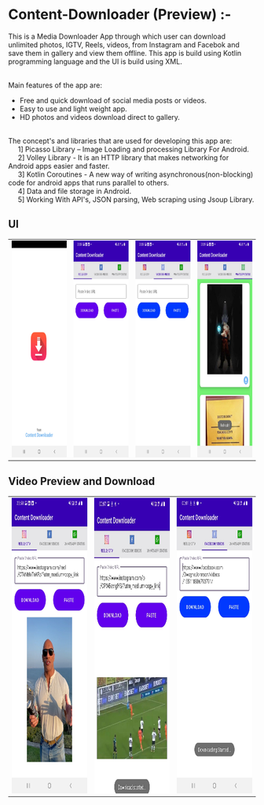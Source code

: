 # Content-Downloader (Preview) :-

This is a Media Downloader App through which user can download unlimited photos, IGTV, Reels, videos, from Instagram and Facebok and save them in gallery and view them offline.
This app is build using Kotlin programming language and the UI is build using XML.<br /><br />


Main features of the app are:
* Free and quick download of social media posts or videos.
* Easy to use and light weight app.
* HD photos and videos download direct to gallery.

<br />
The concept's and libraries that are used for developing this app are:<br />
   &nbsp;&nbsp;&nbsp;&nbsp;   1] Picasso Library – Image Loading and processing Library For Android.<br />
   &nbsp;&nbsp;&nbsp;&nbsp;   2] Volley Library -  It is an HTTP library that makes networking for Android apps easier and faster.<br />
   &nbsp;&nbsp;&nbsp;&nbsp;   3] Kotlin Coroutines - A new way of writing asynchronous(non-blocking) code for android apps that runs parallel to others.<br />
   &nbsp;&nbsp;&nbsp;&nbsp;   4] Data and file storage in Android.<br />
   &nbsp;&nbsp;&nbsp;&nbsp;   5] Working With API's, JSON parsing, Web scraping using Jsoup Library.


## UI
<table>
  <tr>
    <td><img src="app%20screenshots/Screenshot_20210917-233848_Content%20Downloader.jpg" width=600 height=440></td>
    <td><img src="app%20screenshots/Screenshot_20210917-233854_Content%20Downloader.jpg" width=600 height=440></td>
    <td><img src="app%20screenshots/Screenshot_20210917-233859_Content%20Downloader.jpg" width=600 height=440></td>
    <td><img src="app%20screenshots/Screenshot_20210917-233908_Content%20Downloader.jpg" width=600 height=440></td>
  </tr>
 </table>
 
 
 
 ## Video Preview and Download
<table>
  <tr>
    <td><img src="app%20screenshots/Screenshot_20210917-235856_Content%20Downloader.jpg" width=420 height=600></td>
    <td><img src="app%20screenshots/Screenshot_20210918-000726_Content%20Downloader.jpg" width=420 height=600></td>
    <td><img src="app%20screenshots/Screenshot_20210918-000136_Content%20Downloader.jpg" width=420 height=600></td>
  </tr>
 </table>
